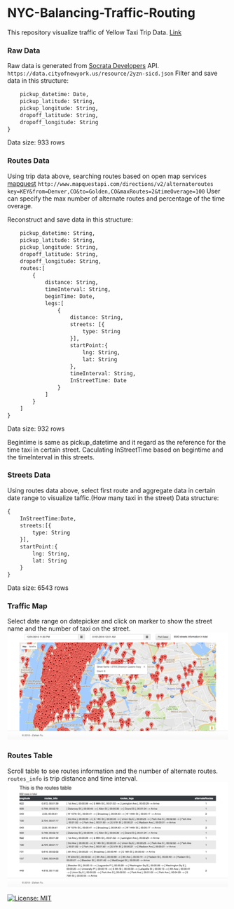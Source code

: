 # NYC-Balancing-Traffic-Routing
This repository visualize traffic of Yellow Taxi Trip Data. [Link](https://nycrouting.herokuapp.com/)

### Raw Data
Raw data is generated from [Socrata Developers](https://data.cityofnewyork.us/view/ba8s-jw6u) API. `https://data.cityofnewyork.us/resource/2yzn-sicd.json`
Filter and save data in this structure:
```{
    pickup_datetime: Date,
    pickup_latitude: String,
    pickup_longitude: String,
    dropoff_latitude: String,
    dropoff_longitude: String
}
```
Data size: 933 rows

### Routes Data
Using trip data above, searching routes based on open map services [mapquest](https://developer.mapquest.com/) `http://www.mapquestapi.com/directions/v2/alternateroutes key=KEY&from=Denver,CO&to=Golden,CO&maxRoutes=2&timeOverage=100`
User can specify the max number of alternate routes and percentage of the time overage.

Reconstruct and save data in this structure:
```{
    pickup_datetime: String,
    pickup_latitude: String,
    pickup_longitude: String,
    dropoff_latitude: String,
    dropoff_longitude: String,
    routes:[
        {
            distance: String,
            timeInterval: String,
            beginTime: Date,
            legs:[
                {
                    distance: String,
                    streets: [{
                    	type: String
                    }],
                    startPoint:{
                        lng: String,
                        lat: String
                    },
                    timeInterval: String,
                    InStreetTime: Date
                }    
            ]
        }
    ]
}
```
Data size: 932 rows

Begintime is same as pickup_datetime and it regard as the reference for the time taxi in certain street. Caculating InStreetTime based on begintime and the timeInterval in this streets.

### Streets Data
Using routes data above, select first route and aggregate data in certain date range to visualize taffic.(How many taxi in the street)
Data structure:
```
{
    InStreetTime:Date,
    streets:[{
        type: String
    }],
    startPoint:{
        lng: String,
        lat: String
    }
}
```
Data size: 6543 rows

### Traffic Map
Select date range on datepicker and click on marker to show the street name and the number of taxi on the street.
[![traffic](/pic/traffic.png)](https://nycrouting.herokuapp.com/)

### Routes Table
Scroll table to see routes information and the number of alternate routes. `routes_info` is trip distance and time interval.
[![routes](/pic/routes.png)](https://nycrouting.herokuapp.com/)

[![License: MIT](https://img.shields.io/badge/License-MIT-yellow.svg)](https://opensource.org/licenses/MIT)


